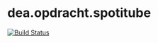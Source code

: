 # dea.opdracht.spotitube
[![Build Status](https://travis-ci.com/ThijsBaan/dea.opdracht.spotitube.svg?token=bhKfztzTGJDsMtn9nh6D&branch=master)](https://travis-ci.com/ThijsBaan/dea.opdracht.spotitube)
